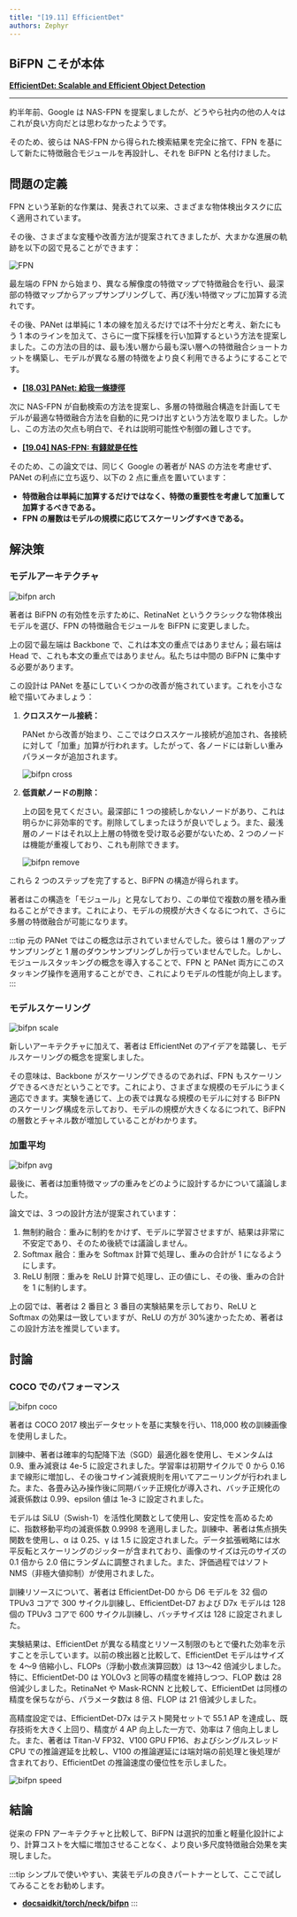 ```yaml
---
title: "[19.11] EfficientDet"
authors: Zephyr
---
```


## BiFPN こそが本体

[**EfficientDet: Scalable and Efficient Object Detection**](https://arxiv.org/abs/1911.09070)

---

約半年前、Google は NAS-FPN を提案しましたが、どうやら社内の他の人々はこれが良い方向だとは思わなかったようです。

そのため、彼らは NAS-FPN から得られた検索結果を完全に捨て、FPN を基にして新たに特徴融合モジュールを再設計し、それを BiFPN と名付けました。

## 問題の定義

FPN という革新的な作業は、発表されて以来、さまざまな物体検出タスクに広く適用されています。

その後、さまざまな変種や改善方法が提案されてきましたが、大まかな進展の軌跡を以下の図で見ることができます：

![FPN](./img/img2.jpg)

最左端の FPN から始まり、異なる解像度の特徴マップで特徴融合を行い、最深部の特徴マップからアップサンプリングして、再び浅い特徴マップに加算する流れです。

その後、PANet は単純に 1 本の線を加えるだけでは不十分だと考え、新たにもう 1 本のラインを加えて、さらに一度下採樣を行い加算するという方法を提案しました。この方法の目的は、最も浅い層から最も深い層への特徴融合ショートカットを構築し、モデルが異なる層の特徴をより良く利用できるようにすることです。

- [**[18.03] PANet: 給我一條捷徑**](../1803-panet/index.md)

次に NAS-FPN が自動検索の方法を提案し、多層の特徴融合構造を計画してモデルが最適な特徴融合方法を自動的に見つけ出すという方法を取りました。しかし、この方法の欠点も明白で、それは説明可能性や制御の難しさです。

- [**[19.04] NAS-FPN: 有錢就是任性**](../1904-nasfpn/index.md)

そのため、この論文では、同じく Google の著者が NAS の方法を考慮せず、PANet の利点に立ち返り、以下の 2 点に重点を置いています：

- **特徴融合は単純に加算するだけではなく、特徴の重要性を考慮して加重して加算するべきである。**
- **FPN の層数はモデルの規模に応じてスケーリングすべきである。**

## 解決策

### モデルアーキテクチャ

![bifpn arch](./img/img3.jpg)

著者は BiFPN の有効性を示すために、RetinaNet というクラシックな物体検出モデルを選び、FPN の特徴融合モジュールを BiFPN に変更しました。

上の図で最左端は Backbone で、これは本文の重点ではありません；最右端は Head で、これも本文の重点ではありません。私たちは中間の BiFPN に集中する必要があります。

この設計は PANet を基にしていくつかの改善が施されています。これを小さな絵で描いてみましょう：

1. **クロススケール接続：**

   PANet から改善が始まり、ここではクロススケール接続が追加され、各接続に対して「加重」加算が行われます。したがって、各ノードには新しい重みパラメータが追加されます。

   ![bifpn cross](./img/img3_1.jpg)

2. **低貢献ノードの削除：**

   上の図を見てください。最深部に 1 つの接続しかないノードがあり、これは明らかに非効率的です。削除してしまったほうが良いでしょう。また、最浅層のノードはそれ以上上層の特徴を受け取る必要がないため、2 つのノードは機能が重複しており、これも削除できます。

   ![bifpn remove](./img/img3_2.jpg)

これら 2 つのステップを完了すると、BiFPN の構造が得られます。

著者はこの構造を「モジュール」と見なしており、この単位で複数の層を積み重ねることができます。これにより、モデルの規模が大きくなるにつれて、さらに多層の特徴融合が可能になります。

:::tip
元の PANet ではこの概念は示されていませんでした。彼らは 1 層のアップサンプリングと 1 層のダウンサンプリングしか行っていませんでした。しかし、モジュールスタッキングの概念を導入することで、FPN と PANet 両方にこのスタッキング操作を適用することができ、これによりモデルの性能が向上します。
:::

### モデルスケーリング

![bifpn scale](./img/img4.jpg)

新しいアーキテクチャに加えて、著者は EfficientNet のアイデアを踏襲し、モデルスケーリングの概念を提案しました。

その意味は、Backbone がスケーリングできるのであれば、FPN もスケーリングできるべきだということです。これにより、さまざまな規模のモデルにうまく適応できます。実験を通じて、上の表では異なる規模のモデルに対する BiFPN のスケーリング構成を示しており、モデルの規模が大きくなるにつれて、BiFPN の層数とチャネル数が増加していることがわかります。

### 加重平均

![bifpn avg](./img/img7.jpg)

最後に、著者は加重特徴マップの重みをどのように設計するかについて議論しました。

論文では、3 つの設計方法が提案されています：

1. 無制約融合：重みに制約をかけず、モデルに学習させますが、結果は非常に不安定であり、そのため後続では議論しません。
2. Softmax 融合：重みを Softmax 計算で処理し、重みの合計が 1 になるようにします。
3. ReLU 制限：重みを ReLU 計算で処理し、正の値にし、その後、重みの合計を 1 に制約します。

上の図では、著者は 2 番目と 3 番目の実験結果を示しており、ReLU と Softmax の効果は一致していますが、ReLU の方が 30%速かったため、著者はこの設計方法を推奨しています。

## 討論

### COCO でのパフォーマンス

![bifpn coco](./img/img5.jpg)

著者は COCO 2017 検出データセットを基に実験を行い、118,000 枚の訓練画像を使用しました。

訓練中、著者は確率的勾配降下法（SGD）最適化器を使用し、モメンタムは 0.9、重み減衰は 4e-5 に設定されました。学習率は初期サイクルで 0 から 0.16 まで線形に増加し、その後コサイン減衰規則を用いてアニーリングが行われました。また、各畳み込み操作後に同期バッチ正規化が導入され、バッチ正規化の減衰係数は 0.99、epsilon 値は 1e-3 に設定されました。

モデルは SiLU（Swish-1）を活性化関数として使用し、安定性を高めるために、指数移動平均の減衰係数 0.9998 を適用しました。訓練中、著者は焦点損失関数を使用し、α は 0.25、γ は 1.5 に設定されました。データ拡張戦略には水平反転とスケーリングのジッターが含まれており、画像のサイズは元のサイズの 0.1 倍から 2.0 倍にランダムに調整されました。また、評価過程ではソフト NMS（非極大値抑制）が使用されました。

訓練リソースについて、著者は EfficientDet-D0 から D6 モデルを 32 個の TPUv3 コアで 300 サイクル訓練し、EfficientDet-D7 および D7x モデルは 128 個の TPUv3 コアで 600 サイクル訓練し、バッチサイズは 128 に設定されました。

実験結果は、EfficientDet が異なる精度とリソース制限のもとで優れた効率を示すことを示しています。以前の検出器と比較して、EfficientDet モデルはサイズを 4〜9 倍縮小し、FLOPs（浮動小数点演算回数）は 13〜42 倍減少しました。特に、EfficientDet-D0 は YOLOv3 と同等の精度を維持しつつ、FLOP 数は 28 倍減少しました。RetinaNet や Mask-RCNN と比較して、EfficientDet は同様の精度を保ちながら、パラメータ数は 8 倍、FLOP は 21 倍減少しました。

高精度設定では、EfficientDet-D7x はテスト開発セットで 55.1 AP を達成し、既存技術を大きく上回り、精度が 4 AP 向上した一方で、効率は 7 倍向上しました。また、著者は Titan-V FP32、V100 GPU FP16、およびシングルスレッド CPU での推論遅延を比較し、V100 の推論遅延には端対端の前処理と後処理が含まれており、EfficientDet の推論速度の優位性を示しました。

![bifpn speed](./img/img6.jpg)

## 結論

従来の FPN アーキテクチャと比較して、BiFPN は選択的加重と軽量化設計により、計算コストを大幅に増加させることなく、より良い多尺度特徴融合効果を実現しました。

:::tip
シンプルで使いやすい、実装モデルの良きパートナーとして、ここで試してみることをお勧めします。

- [**docsaidkit/torch/neck/bifpn**](https://github.com/DocsaidLab/DocsaidKit/blob/main/docsaidkit/torch/neck/bifpn.py)
  :::

